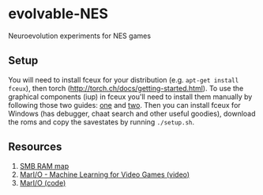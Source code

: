 # evolvable-NES
Neuroevolution experiments for NES games

## Setup
You will need to install fceux for your distribution (e.g. `apt-get install fceux`), then torch (http://torch.ch/docs/getting-started.html).
To use the graphical components (iup) in fceux you'll need to install them manually by following those two guides: [one](https://github.com/henix/blog.henix.info/blob/master/unused/oldblogs/install-iuplua-on-linux.md) and [two](https://raw.githubusercontent.com/asfdfdfd/fceux/master/README-SDL). Then you can install fceux for Windows (has debugger, chaat search and other useful goodies), download the roms and copy the savestates by running `./setup.sh`.

## Resources
1. [SMB RAM map](http://datacrystal.romhacking.net/wiki/Super_Mario_Bros.:RAM_map)
2. [MarI/O - Machine Learning for Video Games (video)](https://youtu.be/qv6UVOQ0F44)
3. [MarI/O (code)](http://pastebin.com/ZZmSNaHX)
